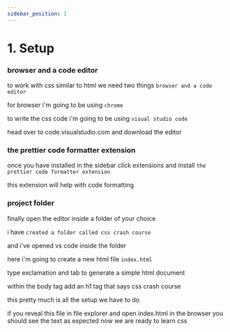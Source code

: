```yaml
---
sidebar_position: 1
---
```


# 1. Setup

### browser and a code editor

to work with css similar to html we need two things
`browser and a code editor`

for browser i'm going to be using `chrome`

to write the css code i'm going to be using `visual studio code`

head over to code.visualstudio.com and download the editor

### the prettier code formatter extension

once you have installed in the sidebar click extensions and install `the prettier code formatter extension`

this extension will help with code formatting

### project folder

finally open the editor inside a folder of your choice

i have `created a folder called css crash course`

and i've opened vs code inside the folder

here i'm going to create a new html file
`index.html`

type exclamation and tab to generate a simple html document

within the body tag add an h1 tag that
says css crash course

this pretty much is all the setup we have to do

if you reveal this file in file explorer
and open index.html in the browser you should see the text as expected
now we are ready to learn css
